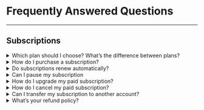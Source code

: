 # Frequently Answered Questions
----

## Subscriptions

<details> <summary>Which plan should I choose? What’s the difference between plans?</summary>
  
Please visit our [Pricing Page](https://flutterflow.io/pricing.html) for a full overview of our plans. If you aren't sure which plan is best for you, please reach out to us at support@flutterflow.io

</details>

<details><summary>  How do I purchase a subscription?</summary>

To purchase a FlutterFlow subscription, please follow these steps:

  1. From flutterflow.io select “Create Account” in the top right corner
  2. Enter your name, email address, and password and select “Create Account”
  3. Select “Upgrade” at the top of the screen
  4. Enter your billing and payment information
</details>
  
<details> <summary>Do subscriptions renew automatically?</summary>
  
Yes, our subscriptions renew automatically to avoid disrupting your app development. Monthly subscriptions renew on the same day each month (typically the day you subscribed).
</details>

<details> <summary>Can I pause my subscription</summary>
  
We do not currently offer the option to pause your subscription.
</details>

<details> <summary>How do I upgrade my paid subscription?</summary>
 To upgrade your subscription, please use the following steps:
  
  1. After logging into your FlutterFlow account, select “Account” from the top right
  2. Under My Plan select “Manage”
  3. Select “Upgrade” under the plan you would like to upgrade to
  4. Enter your payment information
</details>

 <details> <summary>How do I cancel my paid subscription?</summary>
 To cancel your paid subscription, please use the following steps:
  
  1. After logging into your FlutterFlow account, select “Account” from the top right
  2. Under My Plan select “Manage”
  3. Select “Switch To Free” under the free plan
  4. Please note you will continue to have a Free account after cancelling your paid subscription
</details>
 
   <details> <summary>Can I transfer my subscription to another account?</summary>
 We are unable to transfer a paid FlutterFlow subscription to another FlutterFlow account.
</details>

  <details> <summary>What’s your refund policy?</summary>

 For details on our refund policy, please visit our Terms of Service site [here](https://flutterflow.io/tos)
 For any additional details, please reach out to our support team at support@flutterflow.io
</details>
